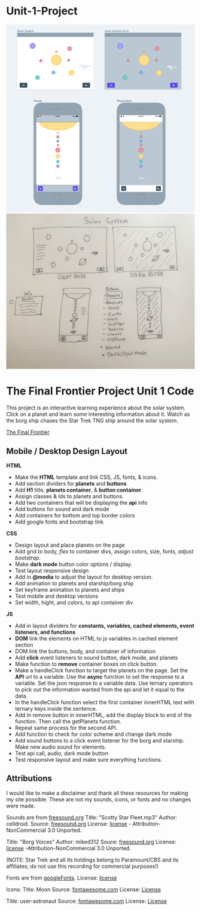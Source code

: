 # Unit-1-Project
![Wireframe](css/Wireframe-solarsystem.png)
![wireframDrawing](css/wireframe.jpg)



# The Final Frontier Project Unit 1 Code 
This project is an interactive learning experience about the solar system. Click on a planet and learn some interesting information about it. Watch as the borg ship chases the Star Trek TNG ship around the solar system. 

[The Final Frontier](http://space-nerdy.surge.sh/)

## Mobile / Desktop Design Layout 

**HTML**
* Make the **HTML** template and link CSS, JS, fonts, & icons.
* Add section dividers for **planets** and **buttons**
* Add **H1** title, **planets container**, & **button container**.
* Assign classes & Ids to planets and buttons.
* Add two containers that will be displaying the **api** info
* Add buttons for sound and dark mode 
* Add containers for bottom and top border colors
* Add google fonts and bootstrap link 

**CSS** 
* Design layout and place planets on the page
* Add grid to body, _flex_ to container divs, assign colors, size, fonts, _adjust bootstrap_.
* Make **dark mode** button color options / display.
* Test layout responsive design 
* Add in **@media** to adjust the layout for desktop version.
* Add animation to planets and starship/borg ship
* Set keyframe animation to planets and ships
* Test mobile and desktop versions
* Set width, hight, and colors, to api container div

**JS**
* Add in layout dividers for **constants, variables, cached elements, event listeners, and functions** 
* **DOM** link the elements on HTML to js variables in cached element section 
* DOM link the buttons, body, and container of information 
* Add **click** event listeners to sound button, dark mode, and planets
* Make function to **remove** container boxes on click button.
* Make a handleClick function to target the planets on the page. Set the **API** url to a variable. Use the **async** function to set the response to a variable. Set the json response to a variable data. Use ternary operators to pick out the information wanted from the api and let it equal to the data. 
* In the handleClick function select the first container innerHTML text with ternary keys inside the sentence. 
* Add in remove button in innerHTML, add the display block to end of the function. Then call the getPlanets function. 
* Repeat same process for the second API. 
* Add function to check for color scheme and change dark mode
* Add sound buttons to a click event listener for the borg and starship. Make new audio sound for elements. 
* Test api call, audio, dark mode button 
* Test responsive layout and make sure everything functions.


## Attributions ##
I would like to make a disclaimer and thank all these resources for making my site possible. These are not my sounds, icons, or fonts and no changes were made. 

Sounds are from [freesound.org](https://freesound.org/)
Title: "Scotty Star Fleet.mp3"
Author: celldroid.
Source: [freesound.org](https://freesound.org/people/celldroid/sounds/134942/)
License: [license](https://creativecommons.org/licenses/by-nc/3.0/legalcode) - Attribution-NonCommercial 3.0 Unported.

Title: "Borg Voices"
Author: miked312
Souce: [freesound.org](https://freesound.org/people/miked312/sounds/243601/)
License: [license](https://creativecommons.org/licenses/by-nc/3.0/legalcode) -Attribution-NonCommercial 3.0 Unported.

(NOTE: Star Trek and all its holdings belong to Paramount/CBS and its affiliates; do not use this recording for commercial purposes!)

Fonts are from [googleFonts](https://fonts.google.com/specimen/Poiret+One?query=poire).
License: [license](https://scripts.sil.org/cms/scripts/page.php?site_id=nrsi&id=OFL)

Icons:
Title: Moon
Source: [fontawesome.com](https://fontawesome.com/icons/moon?style=solid)
License: [License](https://fontawesome.com/license#what-the-customer-may-do)

Title: user-astronaut 
Source: [fontawesome.com](https://fontawesome.com/icons/user-astronaut?style=solid)
License: [License](https://fontawesome.com/license#what-the-customer-may-do)